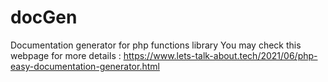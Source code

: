 # docGen
Documentation generator for php functions library
You may check this webpage for more details : https://www.lets-talk-about.tech/2021/06/php-easy-documentation-generator.html
